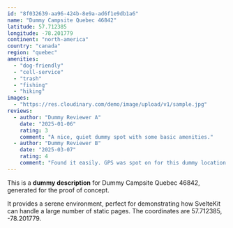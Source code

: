 ```yaml
---
id: "8f032639-aa96-424b-8e9a-ad6f1e9db1a6"
name: "Dummy Campsite Quebec 46842"
latitude: 57.712385
longitude: -78.201779
continent: "north-america"
country: "canada"
region: "quebec"
amenities:
  - "dog-friendly"
  - "cell-service"
  - "trash"
  - "fishing"
  - "hiking"
images:
  - "https://res.cloudinary.com/demo/image/upload/v1/sample.jpg"
reviews:
  - author: "Dummy Reviewer A"
    date: "2025-01-06"
    rating: 3
    comment: "A nice, quiet dummy spot with some basic amenities."
  - author: "Dummy Reviewer B"
    date: "2025-03-07"
    rating: 4
    comment: "Found it easily. GPS was spot on for this dummy location."
---
```


This is a **dummy description** for Dummy Campsite Quebec 46842, generated for the proof of concept.

It provides a serene environment, perfect for demonstrating how SvelteKit can handle a large number of static pages. The coordinates are 57.712385, -78.201779.
